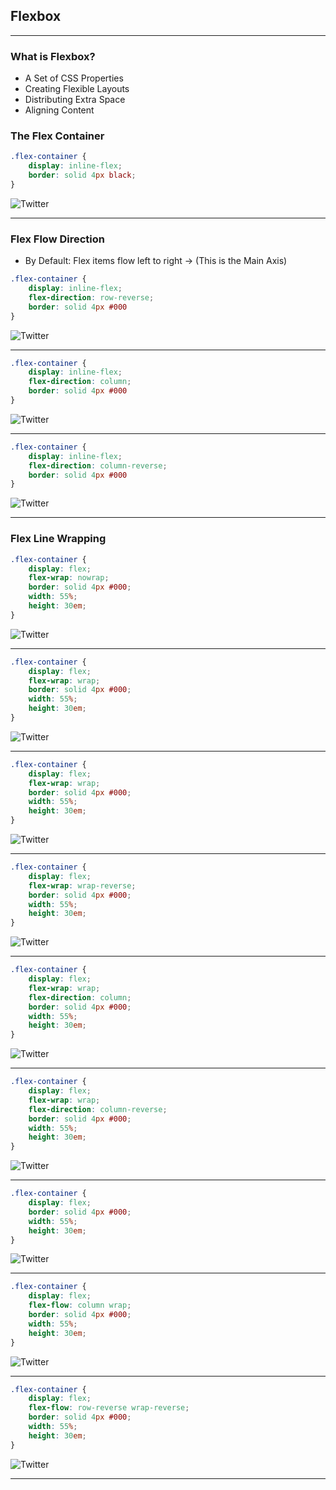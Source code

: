 ## Flexbox

___

### What is Flexbox?

* A Set of CSS Properties
* Creating Flexible Layouts
* Distributing Extra Space
* Aligning Content

### The Flex Container

```css
.flex-container {
    display: inline-flex;
    border: solid 4px black;
}
```

![Twitter](https://github.com/hassonor/core-css/blob/master/flex_demo1.png)
___

### Flex Flow Direction

* By Default: Flex items flow left to right -> (This is the Main Axis)

```css
.flex-container {
    display: inline-flex;
    flex-direction: row-reverse;
    border: solid 4px #000
}
```

![Twitter](https://github.com/hassonor/core-css/blob/master/flex_demo2.png)
___

```css
.flex-container {
    display: inline-flex;
    flex-direction: column;
    border: solid 4px #000
}
```

![Twitter](https://github.com/hassonor/core-css/blob/master/flex_demo3.png)
___

```css
.flex-container {
    display: inline-flex;
    flex-direction: column-reverse;
    border: solid 4px #000
}
```

![Twitter](https://github.com/hassonor/core-css/blob/master/flex_demo4.png)
___

### Flex Line Wrapping

```css
.flex-container {
    display: flex;
    flex-wrap: nowrap;
    border: solid 4px #000;
    width: 55%;
    height: 30em;
}
```

![Twitter](https://github.com/hassonor/core-css/blob/master/flex_demo5.png)
___

```css
.flex-container {
    display: flex;
    flex-wrap: wrap;
    border: solid 4px #000;
    width: 55%;
    height: 30em;
}
```

![Twitter](https://github.com/hassonor/core-css/blob/master/flex_demo6.png)
___

```css
.flex-container {
    display: flex;
    flex-wrap: wrap;
    border: solid 4px #000;
    width: 55%;
    height: 30em;
}
```

![Twitter](https://github.com/hassonor/core-css/blob/master/flex_demo6.png)
___

```css
.flex-container {
    display: flex;
    flex-wrap: wrap-reverse;
    border: solid 4px #000;
    width: 55%;
    height: 30em;
}
```

![Twitter](https://github.com/hassonor/core-css/blob/master/flex_demo7.png)

___

```css
.flex-container {
    display: flex;
    flex-wrap: wrap;
    flex-direction: column;
    border: solid 4px #000;
    width: 55%;
    height: 30em;
}
```

![Twitter](https://github.com/hassonor/core-css/blob/master/flex_demo8.png)

___

```css
.flex-container {
    display: flex;
    flex-wrap: wrap;
    flex-direction: column-reverse;
    border: solid 4px #000;
    width: 55%;
    height: 30em;
}
```

![Twitter](https://github.com/hassonor/core-css/blob/master/flex_demo9.png)

___

```css
.flex-container {
    display: flex;
    border: solid 4px #000;
    width: 55%;
    height: 30em;
}
```

![Twitter](https://github.com/hassonor/core-css/blob/master/flex_demo10.png)

___

```css
.flex-container {
    display: flex;
    flex-flow: column wrap;
    border: solid 4px #000;
    width: 55%;
    height: 30em;
}
```

![Twitter](https://github.com/hassonor/core-css/blob/master/flex_demo11.png)

___

```css
.flex-container {
    display: flex;
    flex-flow: row-reverse wrap-reverse;
    border: solid 4px #000;
    width: 55%;
    height: 30em;
}
```

![Twitter](https://github.com/hassonor/core-css/blob/master/flex_demo12.png)

___